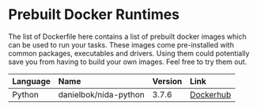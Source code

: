 Prebuilt Docker Runtimes
========================

The list of Dockerfile here contains a list of prebuilt docker images which can be used to
run your tasks. These images come pre-installed with common packages, executables and 
drivers. Using them could potentially save you from having to build your own images. Feel free
to try them out.

| Language | Name | Version | Link |
| :------- | :--- | :------ | :--- |
| Python   | danielbok/nida-python | 3.7.6 | [Dockerhub](https://hub.docker.com/repository/docker/danielbok/nida-python) |

